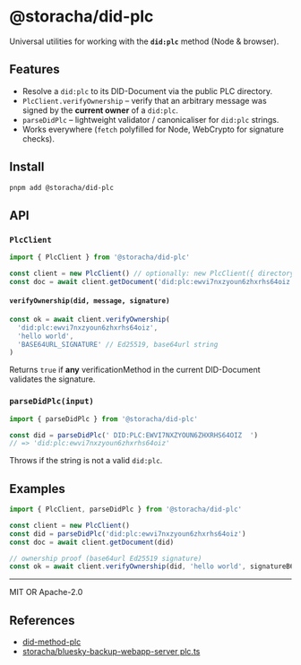 # @storacha/did-plc

Universal utilities for working with the **`did:plc`** method (Node & browser).

## Features

- Resolve a `did:plc` to its DID-Document via the public PLC directory.
- `PlcClient.verifyOwnership` – verify that an arbitrary message was signed by the **current owner** of a `did:plc`.
- `parseDidPlc` – lightweight validator / canonicaliser for `did:plc` strings.
- Works everywhere (`fetch` polyfilled for Node, WebCrypto for signature checks).

## Install

```bash
pnpm add @storacha/did-plc
```

## API

### `PlcClient`

```ts
import { PlcClient } from '@storacha/did-plc'

const client = new PlcClient() // optionally: new PlcClient({ directoryUrl })
const doc = await client.getDocument('did:plc:ewvi7nxzyoun6zhxrhs64oiz')
```

#### `verifyOwnership(did, message, signature)`

```ts
const ok = await client.verifyOwnership(
  'did:plc:ewvi7nxzyoun6zhxrhs64oiz',
  'hello world',
  'BASE64URL_SIGNATURE' // Ed25519, base64url string
)
```

Returns `true` if **any** verificationMethod in the current DID-Document validates the signature.

### `parseDidPlc(input)`

```ts
import { parseDidPlc } from '@storacha/did-plc'

const did = parseDidPlc(' DID:PLC:EWVI7NXZYOUN6ZHXRHS64OIZ  ')
// => 'did:plc:ewvi7nxzyoun6zhxrhs64oiz'
```

Throws if the string is not a valid `did:plc`.

## Examples

```ts
import { PlcClient, parseDidPlc } from '@storacha/did-plc'

const client = new PlcClient()
const did = parseDidPlc('did:plc:ewvi7nxzyoun6zhxrhs64oiz')
const doc = await client.getDocument(did)

// ownership proof (base64url Ed25519 signature)
const ok = await client.verifyOwnership(did, 'hello world', signatureB64Url)
```

---

MIT OR Apache-2.0

## References

- [did-method-plc](https://github.com/did-method-plc/did-method-plc/tree/main)
- [storacha/bluesky-backup-webapp-server plc.ts](https://github.com/storacha/bluesky-backup-webapp-server/blob/main/src/lib/plc.ts)
